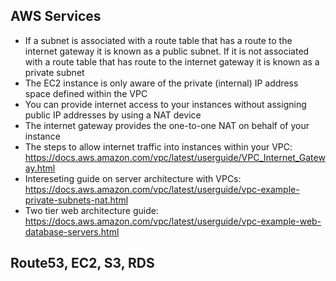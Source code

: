 ## AWS Services
- If a subnet is associated with a route table that has a route to the internet gateway it is known as a public subnet. If it is not associated with a route table that has route to the internet gateway it is known as a private subnet
- The EC2 instance is only aware of the private (internal) IP address space defined within the VPC
- You can provide internet access to your instances without assigning public IP addresses by using a NAT device
- The internet gateway provides the one-to-one NAT on behalf of your instance
- The steps to allow internet traffic into instances within your VPC: https://docs.aws.amazon.com/vpc/latest/userguide/VPC_Internet_Gateway.html
- Intereseting guide on server architecture with VPCs: https://docs.aws.amazon.com/vpc/latest/userguide/vpc-example-private-subnets-nat.html
- Two tier web architecture guide: https://docs.aws.amazon.com/vpc/latest/userguide/vpc-example-web-database-servers.html

## Route53, EC2, S3, RDS